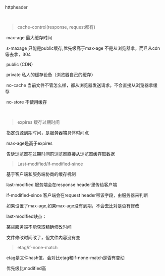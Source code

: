 httpheader

​	

> cache-control(response, request都有)

​		max-age 最大缓存时间

​		s-maxage 只能是public缓存,优先级高于max-age   不是从浏览器拿，而且从cdn等去拿，304

​		public (CDN)

​		private 私人的缓存设备（浏览器自己的缓存）

​		no-cache 当前文件不管怎么样，都从浏览器发送请求。不会直接从浏览器拿缓存

​		no-store  不使用缓存

​		

> expires  缓存过期时间

​		指定资源到期时间，是服务器端具体时间点

​		max-age是高于expires

​		告诉浏览器在过期时间前浏览器直接从浏览器缓存取数据



> Last-modified/if-modified-since        

​		基于客户端和服务端协商的缓存机制

​		last-modified   服务端会在response header里传给客户端

​		if-modified-since    客户端会在request header带该字段，由服务器来判断

​		如果设置了max-age,如果max-age没有到期，不会去比对是否有修改



​      last-modified缺点：

​		某些服务端不能获取精确修改时间

​		文件修改时间改了，但文件内容没有变



> etag/if-none-match 	

​		 etag是文件hash值，会对比etag和if-none-match是否有变动

​		优先级比modified高






